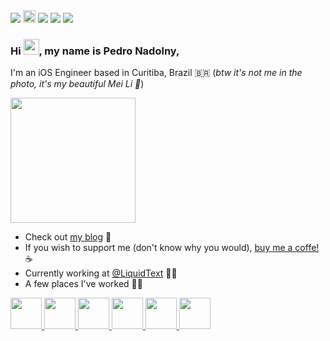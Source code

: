 <span>
  <a href="https://pedro-nadolny.github.io/"><img src="https://img.shields.io/static/v1?label=Blog&message=code%26coffee&color=dd44dd"></a>
  <a href="https://www.buymeacoffee.com/pedronadolny"><img src="https://www.buymeacoffee.com/assets/img/custom_images/orange_img.png" height="20px"></a>
  <a href="https://linkedin.com/in/pedronadolny/"><img src="https://img.shields.io/static/v1?logo=linkedin&label=%20&style=social&message=Linkedin"></a>
  <a href="mailto:pedro.nadolny@gmail.com"><img src="https://img.shields.io/static/v1?logo=gmail&label=%20&style=social&message=Email"></a>
</span>
<img src="https://komarev.com/ghpvc/?username=pedro-nadolny&color=brightgreen">

<h3 align="left">Hi <img src="https://user-images.githubusercontent.com/6202579/182463561-238370cf-4fac-4419-94e2-f0b9fe65e779.gif" height="25px">, my name is Pedro Nadolny,</h3>

I'm an iOS Engineer based in Curitiba, Brazil 🇧🇷 (*btw it's not me in the photo, it's my beautiful Mei Li 🐶*)

<img src= "https://user-images.githubusercontent.com/6202579/182386811-1685629e-8571-4b2d-87ef-29ce76c84784.png" height="200px">

- Check out [my blog](https://pedro-nadolny.github.io/) 📝
- If you wish to support me (don't know why you would), [buy me a coffe!](https://www.buymeacoffee.com/pedronadolny) ☕
- Currently working at [@LiquidText](https://github.com/LiquidText) :astronaut:
- A few places I've worked 👨‍💻
<span>
  <a href="https://apps.apple.com/br/app/bitso-%C3%A9-f%C3%A1cil-comprar-bitcoin/id1292836438">
    <img width="50px" src="https://user-images.githubusercontent.com/6202579/182296114-5cce7b11-5f75-4160-a5a0-c811d6fbe77b.png">
  </a>
  <a href="https://apps.apple.com/br/app/mercado-livre-compras-online/id463624852">
    <img width="50px" src="https://user-images.githubusercontent.com/6202579/182292286-2034a967-22bd-498b-b08f-a7fa8ab685e4.png">
  </a>
  <a href="https://apps.apple.com/br/app/picpay-conta-pix-e-cart%C3%A3o/id561524792">
    <img width="50px" src="https://user-images.githubusercontent.com/6202579/182293548-78de5eaa-b0eb-41e2-b740-2789f6b5b7c9.png">
  </a>
  <a href="https://apps.apple.com/br/app/james-delivery-de-comida-e/id1101214179">
    <img width="50px" src="https://user-images.githubusercontent.com/6202579/182294233-19702cc4-07a2-4a6c-94ce-08ab8d1ede04.png">
  </a>
  <a href="https://apps.apple.com/br/app/banco-next-conta-e-cart%C3%A3o/id1133682678">
    <img width="50px" src="https://user-images.githubusercontent.com/6202579/182293260-9f7002f8-28da-4b38-b4ea-bd4bd4886d48.png">
  </a>
  <a href="https://apps.apple.com/us/app/sandbox-staffing-clients/id1491515823">
    <img width="50px" src="https://user-images.githubusercontent.com/6202579/182292971-963fb065-82db-4fc9-a824-6d28081002bd.png">
  </a>
</span>
